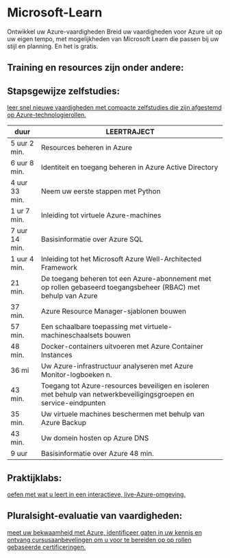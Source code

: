# Microsoft-Learn
Ontwikkel uw Azure-vaardigheden  Breid uw vaardigheden voor Azure uit op uw eigen tempo, met mogelijkheden van Microsoft Learn die passen bij uw stijl en planning. En het is gratis.


## Training en resources zijn onder andere:

## Stapsgewijze zelfstudies: 
[leer snel nieuwe vaardigheden met compacte zelfstudies die zijn afgestemd op Azure-technologierollen.](https://azure.microsoft.com/email/?destination=https%3A%2F%2Fdocs.microsoft.com%2Fnl-nl%2Flearn%2Fazure%2F%3Fwt.mc_id%3Dazurepaygday10_freetraining_tutorials-email-rm&p=bT1iY2NhNTc5NC0xM2NlLTQyMWMtODE1Yy0xYTc4MmJkZDYxNDImcz04N2Q1MDRlOS00NmU4LTRiODctOGY3Mi1mMjA3ZWU4ZTZkYWQmdT1hZW8mbD1henVyZV8y)

|duur |LEERTRAJECT  | 
|-------------|--------------------------------------------------------------------------|
|5 uur 2 min.|Resources beheren in Azure ||
|6 uur 8 min.|Identiteit en toegang beheren in Azure Active Directory |
|4 uur 33 min.|Neem uw eerste stappen met Python |
|1 ur 7 min.|Inleiding tot virtuele Azure-machines |
|7 uur 14 min.|Basisinformatie over Azure SQL |
|1 uur 4 min.|Inleiding tot het Microsoft Azure Well-Architected Framework |
|21 min.|De toegang beheren tot een Azure-abonnement met op rollen gebaseerd toegangsbeheer (RBAC) met behulp van Azure |
|37 min.|Azure Resource Manager-sjablonen bouwen |
|57 min.|Een schaalbare toepassing met virtuele-machineschaalsets bouwen |
|48 min.|Docker-containers uitvoeren met Azure Container Instances |
|36 mi|Uw Azure-infrastructuur analyseren met Azure Monitor-logboeken n.|
|43 min.|Toegang tot Azure-resources beveiligen en isoleren met behulp van netwerkbeveiligingsgroepen en service-eindpunten|
|35 min.|Uw virtuele machines beschermen met behulp van Azure Backup |
|43 min.|Uw domein hosten op Azure DNS |
|9 uur |Basisinformatie over Azure 48 min.|

	
## Praktijklabs: 
[oefen met wat u leert in een interactieve, live-Azure-omgeving.](https://docs.microsoft.com/nl-nl/learn/?WT.mc_id=sitertzn_homepage_learn-redirect-handsonlabs)
	
## Pluralsight-evaluatie van vaardigheden: 
[meet uw bekwaamheid met Azure, identificeer gaten in uw kennis en ontvang cursusaanbevelingen om u voor te bereiden op op rollen gebaseerde certificeringen.](https://www.pluralsight.com/partners/microsoft/azure)
